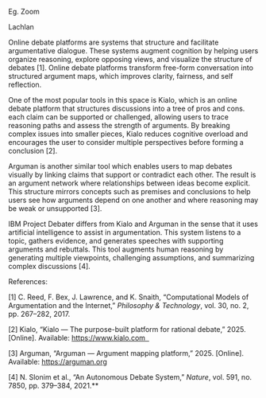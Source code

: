 Eg. Zoom

Lachlan


Online debate platforms are systems that structure and facilitate argumentative dialogue. These systems augment cognition by helping users organize reasoning, explore opposing views, and visualize the structure of debates [1]. Online debate platforms transform free-form conversation into structured argument maps, which improves clarity, fairness, and self reflection.

One of the most popular tools in this space is Kialo, which is an online debate platform that structures discussions into a tree of pros and cons.  each claim can be supported or challenged, allowing users to trace reasoning paths and assess the strength of arguments. By breaking complex issues into smaller pieces, Kialo reduces cognitive overload and encourages the user to consider multiple perspectives before forming a conclusion [2].

Arguman is another similar tool which enables users to map debates visually by linking claims that support or contradict each other. The result is an argument network where relationships between ideas become explicit. This structure mirrors concepts such as premises and conclusions to help users see how arguments depend on one another and where reasoning may be weak or unsupported [3].

IBM Project Debater differs from Kialo and Arguman in the sense that it uses artificial intelligence to assist in argumentation. This system listens to a topic, gathers evidence, and generates speeches with supporting arguments and rebuttals. This tool augments human reasoning by generating multiple viewpoints, challenging assumptions, and summarizing complex discussions [4].

References:

[1] C. Reed, F. Bex, J. Lawrence, and K. Snaith, “Computational Models of Argumentation and the Internet,” *Philosophy & Technology*, vol. 30, no. 2, pp. 267–282, 2017.  

[2] Kialo, “Kialo — The purpose-built platform for rational debate,” 2025. [Online]. Available: https://www.kialo.com  

[3] Arguman, “Arguman — Argument mapping platform,” 2025. [Online]. Available: https://arguman.org

[4] N. Slonim et al., “An Autonomous Debate System,” *Nature*, vol. 591, no. 7850, pp. 379–384, 2021.**
